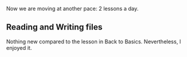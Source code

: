 Now we are moving at another pace: 2 lessons a day.

## Reading and Writing files
Nothing new compared to the lesson in Back to Basics. Nevertheless, I enjoyed it.